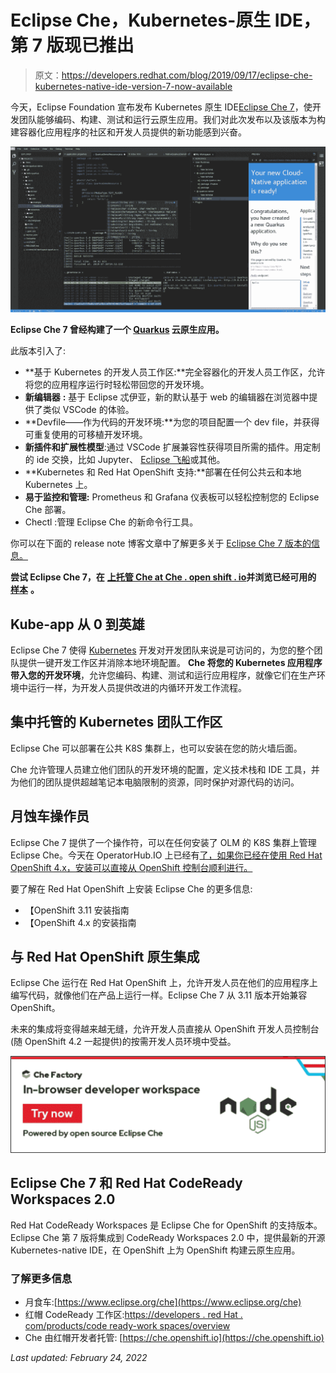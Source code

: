 # Eclipse Che，Kubernetes-原生 IDE，第 7 版现已推出

> 原文：<https://developers.redhat.com/blog/2019/09/17/eclipse-che-kubernetes-native-ide-version-7-now-available>

今天，Eclipse Foundation 宣布发布 Kubernetes 原生 IDE[Eclipse Che 7](https://www.eclipse.org/che/)，使开发团队能够编码、构建、测试和运行云原生应用。我们对此次发布以及该版本为构建容器化应用程序的社区和开发人员提供的新功能感到兴奋。

![Eclipse Che 7](img/763018bf88aef342d8a2f26fc9bb8337.png)

**Eclipse Che 7 曾经构建了一个 [Quarkus](https://quarkus.io/) 云原生应用。**

此版本引入了:

*   **基于 Kubernetes 的开发人员工作区:**完全容器化的开发人员工作区，允许将您的应用程序运行时轻松带回您的开发环境。
*   **新编辑器** **:** 基于 Eclipse 忒伊亚，新的默认基于 web 的编辑器在浏览器中提供了类似 VSCode 的体验。
*   **Devfile——作为代码的开发环境:**为您的项目配置一个 dev file，并获得可重复使用的可移植开发环境。
*   **新插件和扩展性模型**:通过 VSCode 扩展兼容性获得项目所需的插件。用定制的 ide 交换，比如 Jupyter、 [Eclipse 飞船](https://www.dirigible.io/)或其他。
*   **Kubernetes 和 Red Hat OpenShift 支持:**部署在任何公共云和本地 Kubernetes 上。
*   **易于监控和管理:** Prometheus 和 Grafana 仪表板可以轻松控制您的 Eclipse Che 部署。
*   Chectl :管理 Eclipse Che 的新命令行工具。

你可以在下面的 release note 博客文章中了解更多关于 [Eclipse Che 7 版本的信息。](https://medium.com/p/40ae07120b38)

**尝试 Eclipse Che 7，在** [**上托管 Che at Che . open shift . io**](https://che.openshift.io/)**并浏览已经可用的** [**样本**](https://www.eclipse.org/che/getting-started/cloud/) **。**

## **Kube-app 从 0 到英雄**

Eclipse Che 7 使得 [Kubernetes](https://developers.redhat.com/developer-tools/kubernetes) 开发对开发团队来说是可访问的，为您的整个团队提供一键开发工作区并消除本地环境配置。 **Che 将您的 Kubernetes 应用程序带入您的开发环境**，允许您编码、构建、测试和运行应用程序，就像它们在生产环境中运行一样，为开发人员提供改进的内循环开发工作流程。

## 集中托管的 Kubernetes 团队工作区

Eclipse Che 可以部署在公共 K8S 集群上，也可以安装在您的防火墙后面。

Che 允许管理人员建立他们团队的开发环境的配置，定义技术栈和 IDE 工具，并为他们的团队提供超越笔记本电脑限制的资源，同时保护对源代码的访问。

## **月蚀车操作员**

Eclipse Che 7 提供了一个操作符，可以在任何安装了 OLM 的 K8S 集群上管理 Eclipse Che。今天在 OperatorHub.IO 上已经有[了，如果你已经在使用 Red Hat OpenShift 4.x，安装可以直接从 OpenShift 控制台顺利进行。](https://operatorhub.io/operator/eclipse-che)

要了解在 Red Hat OpenShift 上安装 Eclipse Che 的更多信息:

*   【OpenShift 3.11 安装指南
*   【OpenShift 4.x 的安装指南

## 与 Red Hat OpenShift 原生集成

Eclipse Che 运行在 Red Hat OpenShift 上，允许开发人员在他们的应用程序上编写代码，就像他们在产品上运行一样。Eclipse Che 7 从 3.11 版本开始兼容 OpenShift。

未来的集成将变得越来越无缝，允许开发人员直接从 OpenShift 开发人员控制台(随 OpenShift 4.2 一起提供)的按需开发人员环境中受益。

[![](img/b44f1df259ccf0d25ae0038cd17d152b.png)](https://che.openshift.io/f?url=https://raw.githubusercontent.com/redhat-developer/devfile/master/getting-started/nodejs/devfile.yaml/?sc_cid=7013a000002D1quAAC)

## Eclipse Che 7 和 Red Hat CodeReady Workspaces 2.0

Red Hat CodeReady Workspaces 是 Eclipse Che for OpenShift 的支持版本。Eclipse Che 第 7 版将集成到 CodeReady Workspaces 2.0 中，提供最新的开源 Kubernetes-native IDE，在 OpenShift 上为 OpenShift 构建云原生应用。

### 了解更多信息

*   月食车:[https://www.eclipse.org/che](https://www.eclipse.org/che)
*   红帽 CodeReady 工作区:[https://developers . red Hat . com/products/code ready-work spaces/overview](https://developers.redhat.com/products/codeready-workspaces/overview)
*   Che 由红帽开发者托管: [https://che.openshift.io](https://che.openshift.io)

*Last updated: February 24, 2022*